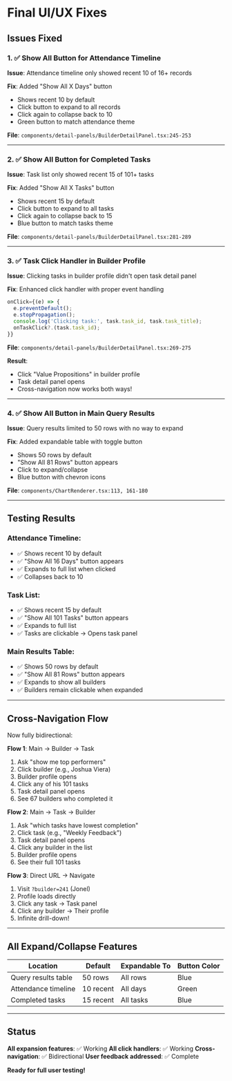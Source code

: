 # Final UI/UX Fixes

## Issues Fixed

### 1. ✅ Show All Button for Attendance Timeline
**Issue**: Attendance timeline only showed recent 10 of 16+ records

**Fix**: Added "Show All X Days" button
- Shows recent 10 by default
- Click button to expand to all records
- Click again to collapse back to 10
- Green button to match attendance theme

**File**: `components/detail-panels/BuilderDetailPanel.tsx:245-253`

---

### 2. ✅ Show All Button for Completed Tasks
**Issue**: Task list only showed recent 15 of 101+ tasks

**Fix**: Added "Show All X Tasks" button
- Shows recent 15 by default
- Click button to expand to all tasks
- Click again to collapse back to 15
- Blue button to match tasks theme

**File**: `components/detail-panels/BuilderDetailPanel.tsx:281-289`

---

### 3. ✅ Task Click Handler in Builder Profile
**Issue**: Clicking tasks in builder profile didn't open task detail panel

**Fix**: Enhanced click handler with proper event handling
```typescript
onClick={(e) => {
  e.preventDefault();
  e.stopPropagation();
  console.log('Clicking task:', task.task_id, task.task_title);
  onTaskClick?.(task.task_id);
}}
```

**File**: `components/detail-panels/BuilderDetailPanel.tsx:269-275`

**Result**:
- Click "Value Propositions" in builder profile
- Task detail panel opens
- Cross-navigation now works both ways!

---

### 4. ✅ Show All Button in Main Query Results
**Issue**: Query results limited to 50 rows with no way to expand

**Fix**: Added expandable table with toggle button
- Shows 50 rows by default
- "Show All 81 Rows" button appears
- Click to expand/collapse
- Blue button with chevron icons

**File**: `components/ChartRenderer.tsx:113, 161-180`

---

## Testing Results

### Attendance Timeline:
- ✅ Shows recent 10 by default
- ✅ "Show All 16 Days" button appears
- ✅ Expands to full list when clicked
- ✅ Collapses back to 10

### Task List:
- ✅ Shows recent 15 by default
- ✅ "Show All 101 Tasks" button appears
- ✅ Expands to full list
- ✅ Tasks are clickable → Opens task panel

### Main Results Table:
- ✅ Shows 50 rows by default
- ✅ "Show All 81 Rows" button appears
- ✅ Expands to show all builders
- ✅ Builders remain clickable when expanded

---

## Cross-Navigation Flow

Now fully bidirectional:

**Flow 1**: Main → Builder → Task
1. Ask "show me top performers"
2. Click builder (e.g., Joshua Viera)
3. Builder profile opens
4. Click any of his 101 tasks
5. Task detail panel opens
6. See 67 builders who completed it

**Flow 2**: Main → Task → Builder
1. Ask "which tasks have lowest completion"
2. Click task (e.g., "Weekly Feedback")
3. Task detail panel opens
4. Click any builder in the list
5. Builder profile opens
6. See their full 101 tasks

**Flow 3**: Direct URL → Navigate
1. Visit `?builder=241` (Jonel)
2. Profile loads directly
3. Click any task → Task panel
4. Click any builder → Their profile
5. Infinite drill-down!

---

## All Expand/Collapse Features

| Location | Default | Expandable To | Button Color |
|----------|---------|---------------|--------------|
| Query results table | 50 rows | All rows | Blue |
| Attendance timeline | 10 recent | All days | Green |
| Completed tasks | 15 recent | All tasks | Blue |

---

## Status

**All expansion features**: ✅ Working
**All click handlers**: ✅ Working
**Cross-navigation**: ✅ Bidirectional
**User feedback addressed**: ✅ Complete

**Ready for full user testing!**
